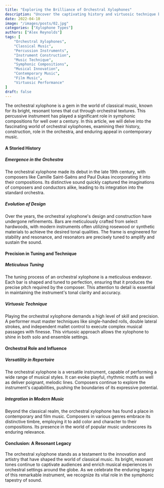 ```yaml
---
title: "Exploring the Brilliance of Orchestral Xylophones"
description: "Uncover the captivating history and virtuosic technique behind orchestral xylophones in this insightful article. Explore their pivotal role in classical music, from meticulous tuning to their influence in contemporary compositions. Discover the enduring brilliance of this percussive gem in symphonic orchestras worldwide."
date: 2022-04-10
image: "/images/posts/02.jpg"
categories: ["Xylophone Types"]
authors: ["Alex Reynolds"]
tags: [
    "Orchestral Xylophones",
    "Classical Music",
    "Percussion Instruments",
    "Instrument Construction",
    "Music Technique",
    "Symphonic Compositions",
    "Musical Innovation",
    "Contemporary Music",
    "Film Music",
    "Virtuosic Performance"
]
draft: false
---
```


The orchestral xylophone is a gem in the world of classical music, known for its bright, resonant tones that cut through orchestral textures. This percussive instrument has played a significant role in symphonic compositions for well over a century. In this article, we will delve into the fascinating world of orchestral xylophones, examining their history, construction, role in the orchestra, and enduring appeal in contemporary music.

#### A Storied History

##### Emergence in the Orchestra

The orchestral xylophone made its debut in the late 19th century, with composers like Camille Saint-Saëns and Paul Dukas incorporating it into their compositions. Its distinctive sound quickly captured the imaginations of composers and conductors alike, leading to its integration into the standard orchestra.

##### Evolution of Design

Over the years, the orchestral xylophone's design and construction have undergone refinements. Bars are meticulously crafted from select hardwoods, with modern instruments often utilizing rosewood or synthetic materials to achieve the desired tonal qualities. The frame is engineered for stability and resonance, and resonators are precisely tuned to amplify and sustain the sound.

#### Precision in Tuning and Technique

##### Meticulous Tuning

The tuning process of an orchestral xylophone is a meticulous endeavor. Each bar is shaped and tuned to perfection, ensuring that it produces the precise pitch required by the composer. This attention to detail is essential in maintaining the instrument's tonal clarity and accuracy.

##### Virtuosic Technique

Playing the orchestral xylophone demands a high level of skill and precision. A performer must master techniques like single-handed rolls, double lateral strokes, and independent mallet control to execute complex musical passages with finesse. This virtuosic approach allows the xylophone to shine in both solo and ensemble settings.

#### Orchestral Role and Influence

##### Versatility in Repertoire

The orchestral xylophone is a versatile instrument, capable of performing a wide range of musical styles. It can evoke playful, rhythmic motifs as well as deliver poignant, melodic lines. Composers continue to explore the instrument's capabilities, pushing the boundaries of its expressive potential.

##### Integration in Modern Music

Beyond the classical realm, the orchestral xylophone has found a place in contemporary and film music. Composers in various genres embrace its distinctive timbre, employing it to add color and character to their compositions. Its presence in the world of popular music underscores its enduring relevance.

#### Conclusion: A Resonant Legacy

The orchestral xylophone stands as a testament to the innovation and artistry that have shaped the world of classical music. Its bright, resonant tones continue to captivate audiences and enrich musical experiences in orchestral settings around the globe. As we celebrate the enduring legacy of this remarkable instrument, we recognize its vital role in the symphonic tapestry of sound.
